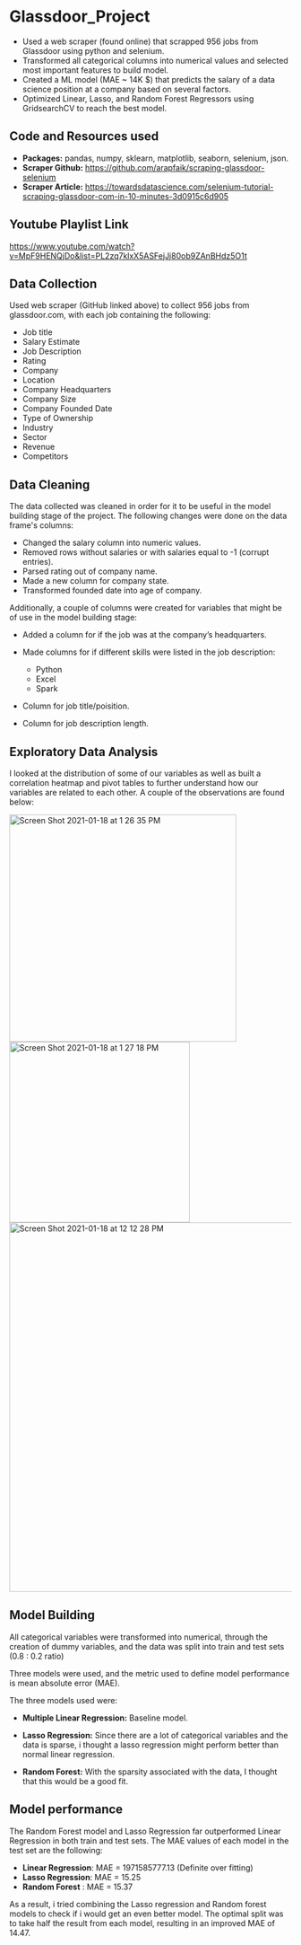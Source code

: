 # Glassdoor_Project

-  Used a web scraper (found online) that scrapped 956 jobs from Glassdoor using python and selenium.
-  Transformed all categorical columns into numerical values and selected most important features to build model.
-  Created a ML model (MAE ~ 14K $) that predicts the salary of a data science position at a company based on several factors.
-  Optimized Linear, Lasso, and Random Forest Regressors using GridsearchCV to reach the best model.


## Code and Resources used

- **Packages:** pandas, numpy, sklearn, matplotlib, seaborn, selenium, json.
- **Scraper Github:** https://github.com/arapfaik/scraping-glassdoor-selenium  
- **Scraper Article:** https://towardsdatascience.com/selenium-tutorial-scraping-glassdoor-com-in-10-minutes-3d0915c6d905  

## Youtube Playlist Link 
https://www.youtube.com/watch?v=MpF9HENQjDo&list=PL2zq7klxX5ASFejJj80ob9ZAnBHdz5O1t

## Data Collection

Used web scraper (GitHub linked above) to collect 956 jobs from glassdoor.com, with each job containing the following:
*	Job title
*	Salary Estimate
*	Job Description
*	Rating
*	Company 
*	Location
*	Company Headquarters 
*	Company Size
*	Company Founded Date
*	Type of Ownership 
*	Industry
*	Sector
*	Revenue
*	Competitors 

## Data Cleaning

The data collected was cleaned in order for it to be useful in the model building stage of the project. The following changes were done on the data frame's columns:

*	Changed the salary column into numeric values. 
*	Removed rows without salaries or with salaries equal to -1 (corrupt entries). 
*	Parsed rating out of company name. 
*	Made a new column for company state.
*	Transformed founded date into age of company.

Additionally, a couple of columns were created for variables that might be of use in the model building stage:

*	Added a column for if the job was at the company’s headquarters. 
*	Made columns for if different skills were listed in the job description:
    * Python  
    * Excel  
    * Spark 
    
*	Column for job title/poisition.
*	Column for job description length. 



## Exploratory Data Analysis 

I looked at the distribution of some of our variables as well as built a correlation heatmap and pivot tables to further understand how our variables are related to each other. A couple of the observations are found below:

<img width="405" alt="Screen Shot 2021-01-18 at 1 26 35 PM" src="https://user-images.githubusercontent.com/77576356/104909836-215ff980-5991-11eb-9bd8-35d65e2c815c.png">

<img width="322" alt="Screen Shot 2021-01-18 at 1 27 18 PM" src="https://user-images.githubusercontent.com/77576356/104909841-245aea00-5991-11eb-9083-5e9f3c39dff2.png">


<img width="658" alt="Screen Shot 2021-01-18 at 12 12 28 PM" src="https://user-images.githubusercontent.com/77576356/104909846-2755da80-5991-11eb-9996-300e0fd76451.png">


## Model Building

All categorical variables were transformed into numerical, through the creation of dummy variables, and the data was split into train and test sets (0.8 : 0.2 ratio)

Three models were used, and the metric used to define model performance is mean absolute error (MAE).

The three models used were:
* **Multiple Linear Regression:** Baseline model.

* **Lasso Regression:** Since there are a lot of categorical variables and the data is sparse, i thought a lasso regression might perform better than normal linear regression.

* **Random Forest:** With the sparsity associated with the data, I thought that this would be a good fit.


## Model performance
The Random Forest model and Lasso Regression far outperformed Linear Regression in both train and test sets. The MAE values of each model in the test set are the following:

*	**Linear Regression**: MAE = 1971585777.13 (Definite over fitting)
*	**Lasso Regression**: MAE = 15.25
*	**Random Forest** : MAE = 15.37

As a result, i tried combining the Lasso regression and Random forest models to check if i would get an even better model. The optimal split was to take half the result from each model, resulting in an improved MAE of 14.47.



